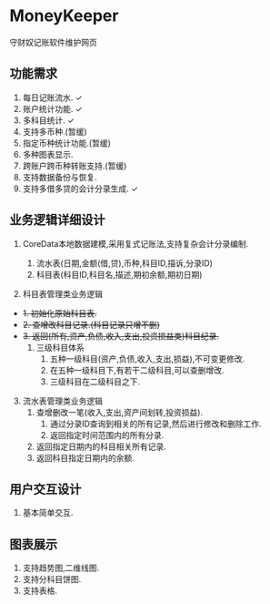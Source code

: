 MoneyKeeper
===========

守财奴记账软件维护网页

## 功能需求

1. 每日记账流水. ✓
2. 账户统计功能. ✓
3. 多科目统计. ✓
4. 支持多币种.(暂缓)
5. 指定币种统计功能.(暂缓)
6. 多种图表显示.
7. 跨账户跨币种转账支持.(暂缓)
8. 支持数据备份与恢复.
9. 支持多借多贷的会计分录生成. ✓

## 业务逻辑详细设计

1. CoreData本地数据建模,采用复式记账法,支持复杂会计分录编制.
	1.	流水表(日期,金额(借,贷),币种,科目ID,描诉,分录ID)
	2.	科目表(科目ID,科目名,描述,期初余额,期初日期)

2. 科目表管理类业务逻辑

- ~~1. 初始化原始科目表.~~
- ~~2. 查增改科目记录.(科目记录只增不删)~~
- ~~3. 返回(所有,资产,负债,收入,支出,投资损益类)科目纪录.~~
	1. 三级科目体系
		1. 五种一级科目(资产,负债,收入,支出,损益),不可变更修改.
		2. 在五种一级科目下,有若干二级科目,可以查删增改.
		3. 三级科目在二级科目之下.


3. 流水表管理类业务逻辑
	1. 查增删改一笔(收入,支出,资产间划转,投资损益).
		1. 通过分录ID查询到相关的所有记录,然后进行修改和删除工作.
		2. 返回指定时间范围内的所有分录.
	2. 返回指定日期内的科目相关所有记录.
	3. 返回科目指定日期内的余额.

## 用户交互设计
1. 基本简单交互.

## 图表展示
1. 支持趋势图,二维线图.
2. 支持分科目饼图.
3. 支持表格.




